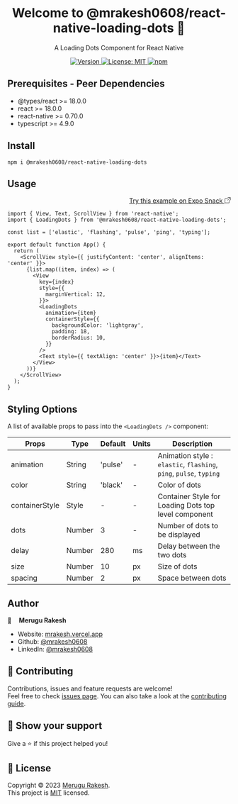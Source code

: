 <h1 align="center">Welcome to @mrakesh0608/react-native-loading-dots 👋</h1>

<p align='center'>A Loading Dots Component for React Native</p>

<p align='center'>
  <a href="https://www.npmjs.com/package/@mrakesh0608/react-native-loading-dots" target="_blank">
    <img alt="Version" src="https://img.shields.io/npm/v/@mrakesh0608/react-native-loading-dots.svg">
  </a>
  <a href="https://github.com/mrakesh0608/react-native-loading-dots/blob/master/LICENSE" target="_blank">
    <img alt="License: MIT" src="https://img.shields.io/badge/license-MIT-yellow.svg" />
  </a>
  <a href="https://www.npmjs.com/package/@mrakesh0608/react-native-loading-dots" target="_blank">
    <img alt="npm" src="https://img.shields.io/npm/dt/@mrakesh0608/react-native-loading-dots">
  </a>
</p>

## Prerequisites - Peer Dependencies
* @types/react >= 18.0.0
* react >= 18.0.0 
* react-native >= 0.70.0
* typescript >= 4.9.0

## Install
```
npm i @mrakesh0608/react-native-loading-dots
```
## Usage
<div align='right'>
  <a href="https://snack.expo.dev/@mrakesh0608/react-native-loading-dots-" target="_blank">
    <span>Try this example on Expo Snack</span>
    <svg width="14px" height="14px" viewBox="0 0 16 16" style="vertical-align: -1px" stroke="none" stroke-width="1" fill="none">
      <polyline stroke="currentColor" points="8.5 0.5 15.5 0.5 15.5 7.5" />
      <path d="M8,8 L15.0710678,0.928932188" stroke="currentColor" />
      <polyline stroke="currentColor" points="9.06944444 3.5 1.5 3.5 1.5 14.5 12.5 14.5 12.5 6.93055556" />
    </svg>
  </a>
</div>

```
import { View, Text, ScrollView } from 'react-native';
import { LoadingDots } from '@mrakesh0608/react-native-loading-dots';

const list = ['elastic', 'flashing', 'pulse', 'ping', 'typing'];

export default function App() {
  return (
    <ScrollView style={{ justifyContent: 'center', alignItems: 'center' }}>
      {list.map((item, index) => (
        <View
          key={index}
          style={{
            marginVertical: 12,
          }}>
          <LoadingDots
            animation={item}
            containerStyle={{
              backgroundColor: 'lightgray',
              padding: 18, 
              borderRadius: 10,
            }}
          />
          <Text style={{ textAlign: 'center' }}>{item}</Text>
        </View>
      ))}
    </ScrollView>
  );
}
```

## Styling Options

A list of available props to pass into the `<LoadingDots />` component:

| Props          | Type   | Default | Units | Description                                                                         |
| -------------- | ------ | ------- | ----- | ----------------------------------------------------------------------------------- |
| animation      | String | 'pulse' |   -   | Animation style :  `elastic`, `flashing`, `ping`, `pulse`, `typing`                 |
| color          | String | 'black' |   -   | Color of dots                                                                       |
| containerStyle | Style  |    -    |   -   | Container Style for Loading Dots top level component                                |
| dots           | Number |    3    |   -   | Number of dots to be displayed                                                      |
| delay          | Number |   280   |  ms   | Delay between the two dots                                                          |
| size           | Number |   10    |  px   | Size of dots                                                                        |
| spacing        | Number |    2    |  px   | Space between dots                                                                  |

## Author
<div style="display:flex;align-items: center;">
    <img src='https://avatars.githubusercontent.com/u/101246871?v=sd4' alt = '👤' width='16px' height='16px'>
    <b style='margin-left:10px;'>Merugu Rakesh</b>
</div>

* Website: [mrakesh.vercel.app](https://mrakesh.vercel.app)
* Github: [@mrakesh0608](https://github.com/mrakesh0608)
* LinkedIn: [@mrakesh0608](https://linkedin.com/in/mrakesh0608)

## 🤝 Contributing
Contributions, issues and feature requests are welcome!<br />Feel free to check [issues page](https://github.com/mrakesh0608/react-native-loading-dots/issues). You can also take a look at the [contributing guide](https://github.com/mrakesh0608/react-native-loading-dots/blob/master/CONTRIBUTING.md).

## 💖 Show your support
Give a ⭐️ if this project helped you!

## 📝 License
Copyright © 2023 [Merugu Rakesh](https://github.com/mrakesh0608).<br />
This project is [MIT](https://github.com/mrakesh0608/react-native-loading-dots/blob/master/LICENSE) licensed.